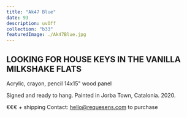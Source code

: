 ```yaml
---
title: "Ak47 Blue"
date: 93
description: uvOff
collection: "b33"
featuredImage: ./Ak47Blue.jpg
---
```


## LOOKING FOR HOUSE KEYS IN THE VANILLA MILKSHAKE FLATS 

Acrylic, crayon, pencil
14x15" wood panel

Signed and ready to hang.
Painted in Jorba Town, Catalonia. 2020.

€€€ + shipping
Contact: hello@requesens.com to purchase